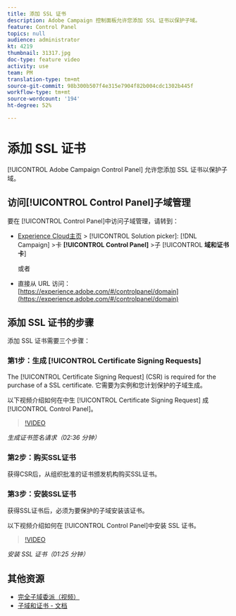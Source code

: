 ```yaml
---
title: 添加 SSL 证书
description: Adobe Campaign 控制面板允许您添加 SSL 证书以保护子域。
feature: Control Panel
topics: null
audience: administrator
kt: 4219
thumbnail: 31317.jpg
doc-type: feature video
activity: use
team: PM
translation-type: tm+mt
source-git-commit: 98b300b507f4e315e7904f82b004cdc1302b445f
workflow-type: tm+mt
source-wordcount: '194'
ht-degree: 52%

---
```



# 添加 SSL 证书

 [!UICONTROL Adobe Campaign Control Panel] 允许您添加 SSL 证书以保护子域。

## 访问[!UICONTROL Control Panel]子域管理

要在 [!UICONTROL Control Panel]中访问子域管理，请转到：

* [Experience Cloud主页](https://experience.adobe.com/#/home) > [!UICONTROL Solution picker]: [!DNL Campaign] >卡 **[!UICONTROL Control Panel]** >子 [!UICONTROL **域和证书卡**]

   或者
* 直接从 URL 访问：[https://experience.adobe.com/#/controlpanel/domain](https://experience.adobe.com/#/controlpanel/domain)

## 添加 SSL 证书的步骤

添加 SSL 证书需要三个步骤：

### 第1步：生成 [!UICONTROL Certificate Signing Requests]

The [!UICONTROL Certificate Signing Request] (CSR) is required for the purchase of a SSL certificate. 它需要为实例和您计划保护的子域生成。

以下视频介绍如何在中生 [!UICONTROL Certificate Signing Request] 成 [!UICONTROL Control Panel]。

>[!VIDEO](https://video.tv.adobe.com/v/31317?quality=12)

*生成证书签名请求（02:36 分钟）*

### 第2步：购买SSL证书

获得CSR后，从组织批准的证书颁发机构购买SSL证书。

### 第3步：安装SSL证书

获得SSL证书后，必须为要保护的子域安装该证书。

以下视频介绍如何在 [!UICONTROL Control Panel]中安装 SSL 证书。

>[!VIDEO](https://video.tv.adobe.com/v/31166?quality=12)

*安装 SSL 证书（01:25 分钟）*

## 其他资源

* [完全子域委派（视频）](./subdomain-delegation.md)
* [子域和证书 - 文档](https://docs.adobe.com/content/help/zh-Hans/control-panel/using/subdomains-and-certificates/renewing-subdomain-certificate.html)
